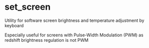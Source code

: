 # set_screen
Utility for software screen brightness and temperature adjustment
by keyboard

Especially useful for screens with
Pulse-Width Modulation (PWM) as redshift brightness regulation is not PWM
